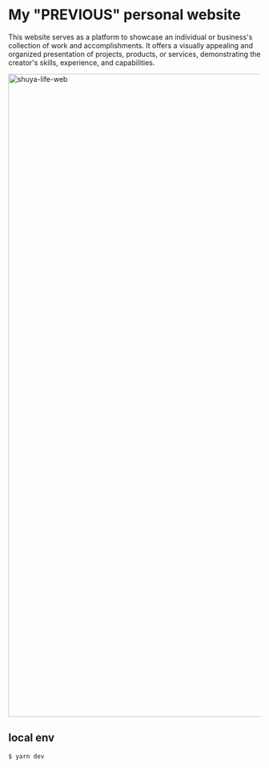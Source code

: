 # My "PREVIOUS" personal website

This website serves as a platform to showcase an individual or business's collection of work and accomplishments. It offers a visually appealing and organized presentation of projects, products, or services, demonstrating the creator's skills, experience, and capabilities.

<img width="1282" alt="shuya-life-web" src="https://user-images.githubusercontent.com/41677855/230749725-fb441c45-806a-42aa-a5c6-8588a1b3ccb8.png">

## local env

```
$ yarn dev
```
